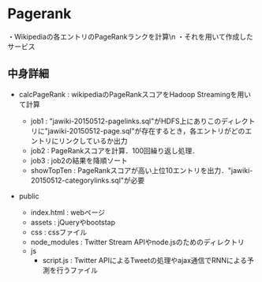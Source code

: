 # Pagerank

・Wikipediaの各エントリのPageRankランクを計算\n
・それを用いて作成したサービス

## 中身詳細
- calcPageRank : wikipediaのPageRankスコアをHadoop Streamingを用いて計算
	+ job1 : "jawiki-20150512-pagelinks.sql"がHDFS上にありこのディレクトリに"jawiki-20150512-page.sql"が存在するとき，各エントリがどのエントリにリンクしているか出力
	+ job2 : PageRankスコアを計算．100回繰り返し処理．
	+ job3 : job2の結果を降順ソート
	+ showTopTen : PageRankスコアが高い上位10エントリを出力．"jawiki-20150512-categorylinks.sql"が必要


- public
	- index.html : webページ
	+ assets : jQueryやbootstap
	+ css : cssファイル
	+ node_modules : Twitter Stream APIやnode.jsのためのディレクトリ
	+ js
		- script.js : Twitter APIによるTweetの処理やajax通信でRNNによる予測を行うファイル
